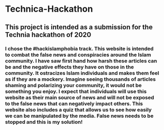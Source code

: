# Technica-Hackathon
## This project is intended as a submission for the Technia hackathon of 2020
### I chose the #hackislamphobia track. This website is intended to combat the false news and conspiracies around the Islam community. I have saw first hand how harsh these articles can be and the negative effects they have on those in the community. It ostracizes Islam individuals and makes them feel as if they are a mockery. Imagine seeing thousands of articles shaming and polarizing your community, it would not be something you enjoy. I expect that individuals will use this website as their main source of news and will not be exposed to the false news that can negatively impact others. This website also includes a quiz that allows us to see how easily we can be manipulated by the media. False news needs to be stopped and this is my solution!
